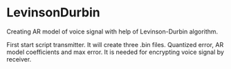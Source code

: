 # LevinsonDurbin
Creating AR model of voice signal with help of Levinson-Durbin algorithm.

First start script transmitter. It will create three .bin files. Quantized error, AR model coefficients and max error. 
It is needed for encrypting voice signal by receiver.
